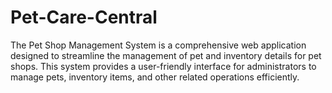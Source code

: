 # Pet-Care-Central
The Pet Shop Management System is a comprehensive web application designed to streamline the management of pet and inventory details for pet shops. This system provides a user-friendly interface for administrators to manage pets, inventory items, and other related operations efficiently.
